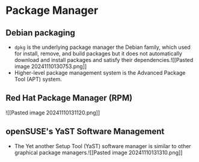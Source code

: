 # Package Manager
## Debian packaging
- `dpkg` is the underlying package manager the Debian family, which used for install, remove, and build packages but it does not automatically download and install packages and satisfy their dependencies.![[Pasted image 20241110130753.png]]
- Higher-level package management system is the Advanced Package Tool (APT) system.
## Red Hat Package Manager (RPM)
![[Pasted image 20241110131120.png]]
## openSUSE's YaST Software Management
- The Yet another Setup Tool (YaST) software manager is similar to other graphical package managers.![[Pasted image 20241110131310.png]]